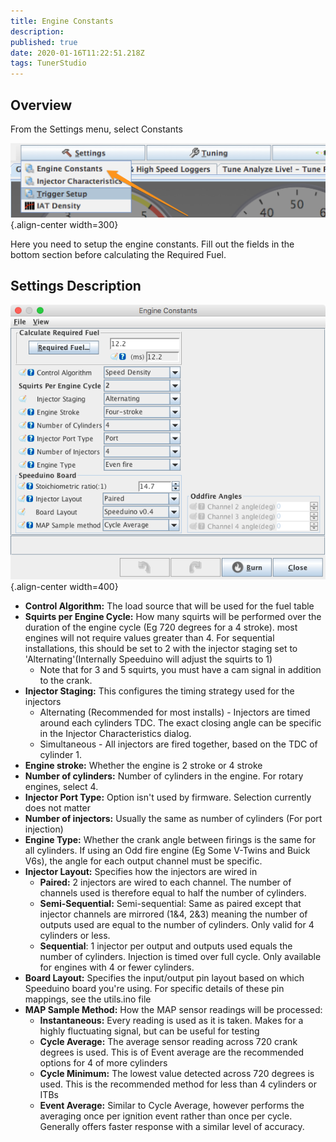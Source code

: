 ```yaml
---
title: Engine Constants
description: 
published: true
date: 2020-01-16T11:22:51.218Z
tags: TunerStudio
---
```


## Overview

From the Settings menu, select Constants

![TS_8.png](/img/TS_8.png){.align-center width=300}

Here you need to setup the engine constants. Fill out the fields in the bottom section before calculating the Required Fuel.

## Settings Description

![engine.png](/img/constants/engine.png){.align-center width=400}
-   **Control Algorithm:** The load source that will be used for the fuel table
-   **Squirts per Engine Cycle:** How many squirts will be performed over the duration of the engine cycle (Eg 720 degrees for a 4 stroke). most engines will not require values greater than 4. For sequential installations, this should be set to 2 with the injector staging set to 'Alternating'(Internally Speeduino will adjust the squirts to 1)
    -   Note that for 3 and 5 squirts, you must have a cam signal in addition to the crank.
-   **Injector Staging:** This configures the timing strategy used for the injectors
    -   Alternating (Recommended for most installs) - Injectors are timed around each cylinders TDC. The exact closing angle can be specific in the Injector Characteristics dialog.
    -   Simultaneous - All injectors are fired together, based on the TDC of cylinder 1.
-   **Engine stroke:** Whether the engine is 2 stroke or 4 stroke
-   **Number of cylinders:** Number of cylinders in the engine. For rotary engines, select 4.
-   **Injector Port Type:** Option isn't used by firmware. Selection currently does not matter
-   **Number of injectors:** Usually the same as number of cylinders (For port injection)
-   **Engine Type:** Whether the crank angle between firings is the same for all cylinders. If using an Odd fire engine (Eg Some V-Twins and Buick V6s), the angle for each output channel must be specific.
-   **Injector Layout:** Specifies how the injectors are wired in
    -   **Paired:** 2 injectors are wired to each channel. The number of channels used is therefore equal to half the number of cylinders.
    -   **Semi-Sequential:** Semi-sequential: Same as paired except that injector channels are mirrored (1&4, 2&3) meaning the number of outputs used are equal to the number of cylinders. Only valid for 4 cylinders or less.
    -   **Sequential**: 1 injector per output and outputs used equals the number of cylinders. Injection is timed over full cycle. Only available for engines with 4 or fewer cylinders.
-   **Board Layout:** Specifies the input/output pin layout based on which Speeduino board you're using. For specific details of these pin mappings, see the utils.ino file
-   **MAP Sample Method:** How the MAP sensor readings will be processed:
    -   **Instantaneous:** Every reading is used as it is taken. Makes for a highly fluctuating signal, but can be useful for testing
    -   **Cycle Average:** The average sensor reading across 720 crank degrees is used. This is of Event average are the recommended options for 4 of more cylinders
    -   **Cycle Minimum:** The lowest value detected across 720 degrees is used. This is the recommended method for less than 4 cylinders or ITBs
    - **Event Average:** Similar to Cycle Average, however performs the averaging once per ignition event rather than once per cycle. Generally offers faster response with a similar level of accuracy. 